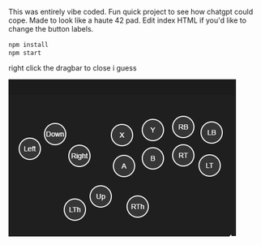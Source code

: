 This was entirely vibe coded. Fun quick project to see how chatgpt could cope.
Made to look like a haute 42 pad. Edit index HTML if you'd like to change the button labels. 

```
npm install
npm start
```

right click the dragbar to close i guess


![Example](readme-vid/lol.gif)

